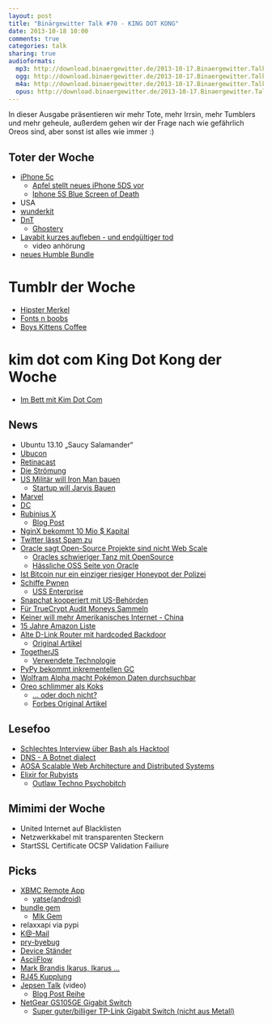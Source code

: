 ```yaml
---
layout: post
title: "Binärgewitter Talk #70 - KING DOT KONG"
date: 2013-10-18 10:00
comments: true
categories: talk
sharing: true
audioformats:
  mp3: http://download.binaergewitter.de/2013-10-17.Binaergewitter.Talk.70.mp3
  ogg: http://download.binaergewitter.de/2013-10-17.Binaergewitter.Talk.70.ogg
  m4a: http://download.binaergewitter.de/2013-10-17.Binaergewitter.Talk.70.m4a
  opus: http://download.binaergewitter.de/2013-10-17.Binaergewitter.Talk.70.opus
---
```

In dieser Ausgabe präsentieren wir mehr Tote, mehr Irrsin, mehr Tumblers und mehr geheule, außerdem gehen wir der Frage nach wie gefährlich Oreos sind, aber sonst ist alles wie immer :)

## Toter der Woche

- [iPhone 5c]( http://www.heise.de/mac-and-i/meldung/Bericht-Apple-justiert-iPhone-Produktion-nach-1980288.html )
    - [Apfel stellt neues iPhone 5DS vor](http://www.mobilegeeks.de/apple-iphone-5ds-vorgestellt-video/ )
    - [Iphone 5S Blue Screen of Death]( http://www.theverge.com/2013/10/11/4826934/iphone-5s-blue-screen-reboots )
- USA
- [wunderkit](http://www.wunderkit.com/ )
- [DnT](http://www.heise.de/newsticker/meldung/Privatsphaere-im-Web-Do-not-Track-Standard-droht-das-Aus-1978057.html )
    - [Ghostery]( http://www.ghostery.com )
- [Lavabit kurzes aufleben - und endgültiger tod]( http://www.zdnet.de/88172415/snowdens-e-mail-dienst-lavabit-bietet-kunden-kurzzeitig-moeglichkeit-zur-datensicherung/ )
   - video anhörung
- [neues Humble Bundle](https://www.humblebundle.com )

# Tumblr der Woche

- [Hipster Merkel]( http://hipstermerkel.tumblr.com/ )
- [Fonts n boobs]( http://fonts-n-boobs.tumblr.com/ )
- [Boys Kittens Coffee]( http://boyskittenscoffee.tumblr.com/ )

# kim dot com King Dot Kong der Woche

- [Im Bett mit Kim Dot Com]( http://www.t-online.de/unterhaltung/tv/id_66010236/jenke-von-wilmsdorff-bekommt-neue-rtl-show-er-trifft-kim-dotcom.html )

## News

- Ubuntu 13.10 „Saucy Salamander“
- [Ubucon](http://ubucon.de )
- [Retinacast](http://retinacast.de )
- [Die Strömung]( http://www.xn--die-strmung-xfb.de/ )
- [US Militär will Iron Man bauen]( http://www.bbc.co.uk/news/technology-24474336 )
    * [Startup will Jarvis Bauen]( http://www.forbes.com/sites/tonybradley/2013/10/14/one-startup-strives-to-make-iron-mans-j-a-r-v-i-s-a-reality/ )
- [Marvel]( http://de.wikipedia.org/wiki/Marvel )
- [DC]( http://de.wikipedia.org/wiki/DC_Comics )
- [Rubinius X](http://x.rubini.us/ )
  * [Blog Post]( http://rubini.us/2013/10/15/introducing-rubinius-x/ )
- [NginX bekommt 10 Mio $ Kapital]( http://nginx.com/news/nginx-inc-raises-10m-series-b-round/ )
- [Twitter lässt Spam zu](http://www.heise.de/newsticker/meldung/Twitter-laesst-Direktnachrichten-aller-Follower-zu-1979446.html )
- [Oracle sagt Open-Source Projekte sind nicht Web Scale]( http://developers.slashdot.org/story/13/10/15/1828211/oracle-attacks-open-source-says-community-developed-code-is-inferior )
    * [Oracles schwieriger Tanz mit OpenSource]( http://www.heise.de/developer/meldung/Oracles-schwieriger-Tanz-mit-Open-Source-1980465.html/from/atom10?wt_mc=rss.developer.beitrag.atom )
    * [Hässliche OSS Seite von Oracle]( https://oss.oracle.com/ )
- [Ist Bitcoin nur ein einziger riesiger Honeypot der Polizei]( http://ianso.blogspot.be/2013/10/bitcoin-as-law-enforcementnatsec.html )
- [Schiffe Pwnen]( http://www.net-security.org/secworld.php?id=15781 )
    * [USS Enterprise]( http://en.wikipedia.org/wiki/USS_Enterprise_(CVN-65) )
- [Snapchat kooperiert mit US-Behörden]( http://www.gulli.com/news/22549-snapchat-kooperiert-mit-us-behoerden-2013-10-16 )
- [Für TrueCrypt Audit Moneys Sammeln]( http://arstechnica.com/security/2013/10/new-effort-to-fully-audit-truecrypt-raises-over-16000-in-a-few-short-weeks/ )
- [Keiner will mehr Amerikanisches Internet - China]( http://www.businessweek.com/articles/2013-10-14/chinas-state-press-calls-for-building-a-de-americanized-world )
- [15 Jahre Amazon Liste]( http://www.welt.de/wirtschaft/webwelt/article120912124/Amazon-nennt-meistgekaufte-Produkte-aller-Zeiten.html )
- [Alte D-Link Router mit hardcoded Backdoor]( https://isc.sans.edu/diary/Old+D-Link+routers+with+coded+backdoor/16802 )
   - [Original Artikel]( http://www.devttys0.com/2013/10/reverse-engineering-a-d-link-backdoor/ )
- [TogetherJS]( https://hacks.mozilla.org/2013/10/introducing-togetherjs/ )
    * [Verwendete Technologie]( https://togetherjs.com/docs/#technology-overview )
- [PyPy bekommt inkrementellen GC]( http://morepypy.blogspot.de/2013/10/incremental-garbage-collector-in-pypy.html )
- [Wolfram Alpha macht Pokémon Daten durchsuchbar]( http://blog.wolframalpha.com/2013/10/10/gotta-compute-em-all-wolframalphas-new-data-about-pokemon/ )
- [Oreo schlimmer als Koks]( http://www.n24.de/n24/Wissen/d/3684490/das-gefaehrliche-geheimnis-der-oreo-kekse.html )
   - [... oder doch nicht?]( http://science.slashdot.org/story/13/10/16/2014241/no-oreos-arent-as-addictive-as-cocaine )
   - [Forbes Original Artikel]( http://www.forbes.com/sites/alicegwalton/2013/10/16/why-your-brain-treats-oreos-like-a-drug/ )

## Lesefoo

- [Schlechtes Interview über Bash als Hacktool]( http://www.forbes.com/sites/michaelvenables/2013/10/10/how-they-popped-the-penguin-the-linux-bash-attack-its-impact-on-user-data-security/ )
- [DNS - A Botnet dialect]( http://de.slideshare.net/ffranz/rootedcon2012-dns-a-botnet-dialect-carlos-diaz-francisco-j-gomez )
- [AOSA Scalable Web Architecture and Distributed Systems]( http://aosabook.org/en/distsys.html )
- [Elixir for Rubyists]( http://www.natescottwest.com/blog/2013/09/26/elixir-for-rubyists/ )
    * [Outlaw Techno Psychobitch]( http://www.gar1t.com/blog/otp.html )

## Mimimi der Woche

- United Internet auf Blacklisten
- Netzwerkkabel mit transparenten Steckern
- StartSSL Certificate OCSP Validation Failiure

## Picks

- [XBMC Remote App]( https://itunes.apple.com/de/app/official-xbmc-remote/id520480364?l=en&mt=8 )
   - [yatse(android)]( https://play.google.com/store/apps/details?id=org.leetzone.android.yatsewidgetfree&hl=de )
- [bundle gem]( http://bundler.io/v1.3/man/bundle.1.html )
    * [Mlk Gem]( https://github.com/pfleidi/mlk )
- relaxxapi via pypi
- [K@-Mail]( http://1gravity.com/ )
- [pry-byebug]( https://github.com/deivid-rodriguez/pry-byebug )
- [Device Ständer]( http://www.amazon.de/dp/B00B2HXC1O?tag=pfleidi-21 )
- [AsciiFlow]( http://www.asciiflow.com/#Draw )
- [Mark Brandis Ikarus, Ikarus ...](http://www.amazon.de/gp/product/B00DYFCXWQ/ref=as_li_ss_tl?ie=UTF8&camp=1638&creative=19454&creativeASIN=B00DYFCXWQ&linkCode=as2&tag=trektrip )
- [RJ45 Kupplung]( http://www.amazon.dej/dp/B006XPC1YO?tag=pfleidi-21 )
- [Jepsen Talk]( http://www.youtube.com/watch?v=NsI51Mo6r3o ) (video)
    * [Blog Post Reihe]( http://aphyr.com/tags/jepsen )
- [NetGear GS105GE Gigabit Switch]( http://www.amazon.de/dp/B0000X5IQ8?tag=pfleidi-21 )
   * [Super guter/billiger TP-Link Gigabit Switch (nicht aus Metall)]( http://www.amazon.de/dp/B000N99BBC?tag=krebsco-21 )

